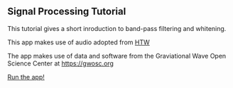## Signal Processing Tutorial

This tutorial gives a short inroduction to band-pass filtering and whitening.

This app makes use of audio adopted from [HTW](https://www.ZeldaSounds.com)

The app makes use of data and software from the Graviational Wave Open Science Center at https://gwosc.org

[Run the app!](https://gwfilter.streamlit.app)



